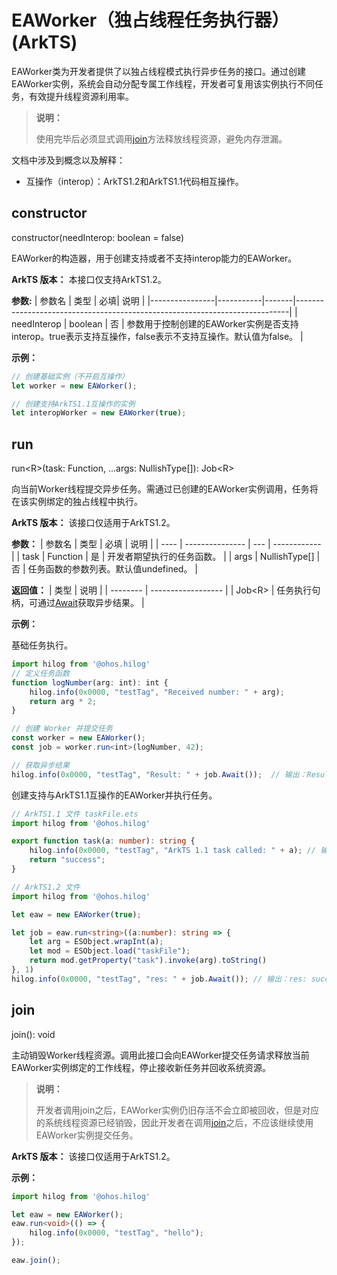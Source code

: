 # EAWorker（独占线程任务执行器）(ArkTS)

EAWorker类为开发者提供了以独占线程模式执行异步任务的接口。通过创建EAWorker实例，系统会自动分配专属工作线程，开发者可复用该实例执行不同任务，有效提升线程资源利用率。  
> **说明：** 
>
> 使用完毕后必须显式调用[join](#join)方法释放线程资源，避免内存泄漏。

文档中涉及到概念以及解释：
- 互操作（interop）：ArkTS1.2和ArkTS1.1代码相互操作。

## constructor
constructor(needInterop: boolean = false)

EAWorker的构造器，用于创建支持或者不支持interop能力的EAWorker。

**ArkTS 版本：** 本接口仅支持ArkTS1.2。

**参数:**
| 参数名         | 类型      | 必填| 说明                                                                        |
|----------------|-----------|-------|----------------------------------------------------------------------------|
| needInterop  | boolean | 否    | 参数用于控制创建的EAWorker实例是否支持interop。true表示支持互操作，false表示不支持互操作。默认值为false。 |

**示例：**
```ts
// 创建基础实例（不开启互操作）
let worker = new EAWorker();

// 创建支持ArkTS1.1互操作的实例
let interopWorker = new EAWorker(true);
```
## run
run\<R\>(task: Function, ...args: NullishType[]): Job\<R\>

向当前Worker线程提交异步任务。需通过已创建的EAWorker实例调用，任务将在该实例绑定的独占线程中执行。

**ArkTS 版本：** 该接口仅适用于ArkTS1.2。

**参数：**
| 参数名  | 类型              | 必填  | 说明           |
| ---- | --------------- | --- | ------------ |
| task | Function        | 是   | 开发者期望执行的任务函数。 |
| args | NullishType[]   | 否   |  任务函数的参数列表。默认值undefined。 |

**返回值：**
| 类型       | 说明                 |
| -------- | ------------------ |
| Job\<R\>   | 任务执行句柄，可通过[Await](./job.md#await)获取异步结果。 |

**示例：**

基础任务执行。
```ts
import hilog from '@ohos.hilog'
// 定义任务函数
function logNumber(arg: int): int {
    hilog.info(0x0000, "testTag", "Received number: " + arg);
    return arg * 2;
}

// 创建 Worker 并提交任务
const worker = new EAWorker();
const job = worker.run<int>(logNumber, 42);

// 获取异步结果
hilog.info(0x0000, "testTag", "Result: " + job.Await());  // 输出：Result: 84
```
创建支持与ArkTS1.1互操作的EAWorker并执行任务。
```ts
// ArkTS1.1 文件 taskFile.ets
import hilog from '@ohos.hilog'

export function task(a: number): string {
    hilog.info(0x0000, "testTag", "ArkTS 1.1 task called: " + a); // 输出：ArkTS 1.1 task called: 1
    return "success";
}
```

```ts
// ArkTS1.2 文件
import hilog from '@ohos.hilog'

let eaw = new EAWorker(true);

let job = eaw.run<string>((a:number): string => {
    let arg = ESObject.wrapInt(a);
    let mod = ESObject.load("taskFile");
    return mod.getProperty("task").invoke(arg).toString()
}, 1)
hilog.info(0x0000, "testTag", "res: " + job.Await()); // 输出：res: success
```

## join
join(): void

主动销毁Worker线程资源。调用此接口会向EAWorker提交任务请求释放当前EAWorker实例绑定的工作线程，停止接收新任务并回收系统资源。

> **说明：**
> 
> 开发者调用join之后，EAWorker实例仍旧存活不会立即被回收，但是对应的系统线程资源已经销毁，因此开发者在调用[join](#join)之后，不应该继续使用EAWorker实例提交任务。

**ArkTS 版本：** 该接口仅适用于ArkTS1.2。

**示例：**
```ts
import hilog from '@ohos.hilog'

let eaw = new EAWorker();
eaw.run<void>(() => {
    hilog.info(0x0000, "testTag", "hello");
});

eaw.join();
```